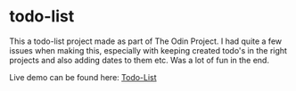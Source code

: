 # todo-list

This a todo-list project made as part of The Odin Project. I had quite a few issues when making this, especially with keeping created todo's in the right projects and also adding dates to them etc. Was a lot of fun in the end.

Live demo can be found here: [Todo-List](https://muzidube.github.io/todo-list/)
